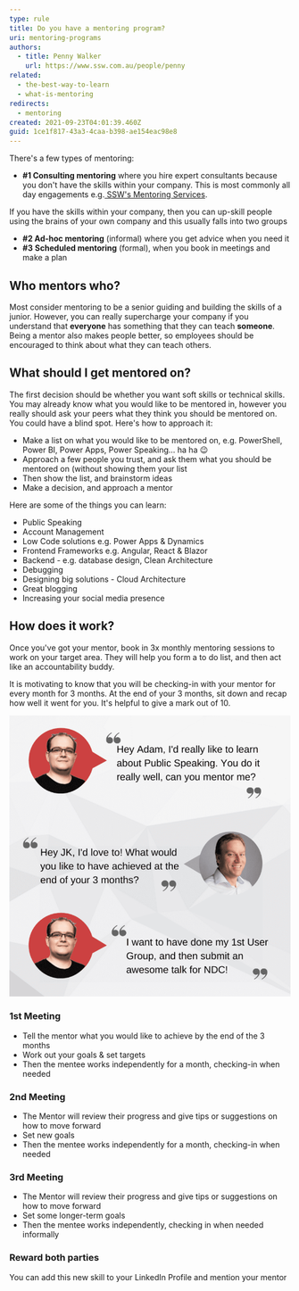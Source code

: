 ```yaml
---
type: rule
title: Do you have a mentoring program?
uri: mentoring-programs
authors:
  - title: Penny Walker
    url: https://www.ssw.com.au/people/penny
related:
  - the-best-way-to-learn
  - what-is-mentoring
redirects:
  - mentoring
created: 2021-09-23T04:01:39.460Z
guid: 1ce1f817-43a3-4caa-b398-ae154eac98e8
---
```

There's a few types of mentoring:

* **\#1 Consulting mentoring** where you hire expert consultants because you don't have the skills within your company. This is most commonly all day engagements e.g.[ SSW's Mentoring Services](https://www.ssw.com.au/ssw/Consulting/Mentoring.aspx). 

If you have the skills within your company, then you can up-skill people using the brains of your own company and this usually falls into two groups

* **\#2 Ad-hoc mentoring** (informal) where you get advice when you need it
* **\#3** **Scheduled mentoring** (formal), when you book in meetings and make a plan

<!--endintro-->

## Who mentors who?

Most consider mentoring to be a senior guiding and building the skills of a junior. However, you can really supercharge your company if you understand that **everyone** has something that they can teach **someone**. Being a mentor also makes people better, so employees should be encouraged to think about what they can teach others.

## What should I get mentored on?

The first decision should be whether you want soft skills or technical skills. You may already know what you would like to be mentored in, however you really should ask your peers what they think you should be mentored on. You could have a blind spot. Here's how to approach it:

* Make a list on what you would like to be mentored on, e.g. PowerShell, Power BI, Power Apps, Power Speaking... ha ha 😉
* Approach a few people you trust, and ask them what you should be mentored on (without showing them your list
* Then show the list, and brainstorm ideas
* Make a decision, and approach a mentor

Here are some of the things you can learn:

* Public Speaking
* Account Management
* Low Code solutions e.g. Power Apps & Dynamics
* Frontend Frameworks e.g. Angular, React & Blazor
* Backend - e.g. database design, Clean Architecture
* Debugging
* Designing big solutions - Cloud Architecture
* Great blogging
* Increasing your social media presence

## How does it work?

Once you've got your mentor, book in 3x monthly mentoring sessions to work on your target area. They will help you form a to do list, and then act like an accountability buddy. 

It is motivating to know that you will be checking-in with your mentor for every month for 3 months. At the end of your 3 months, sit down and recap how well it went for you. It's helpful to give a mark out of 10. 

![Figure: A mentee reaches out to someone they know has great skills in a particular area, and they ask to be mentored](mentoring-talk-smaller.png)

### 1st Meeting

* Tell the mentor what you would like to achieve by the end of the 3 months
* Work out your goals & set targets
* Then the mentee works independently for a month, checking-in when needed

### 2nd Meeting

* The Mentor will review their progress and give tips or suggestions on how to move forward
* Set new goals
* Then the mentee works independently for a month, checking-in when needed

### 3rd Meeting

* The Mentor will review their progress and give tips or suggestions on how to move forward
* Set some longer-term goals
* Then the mentee works independently, checking in when needed informally

### Reward both parties

You can add this new skill to your LinkedIn Profile and mention your mentor
